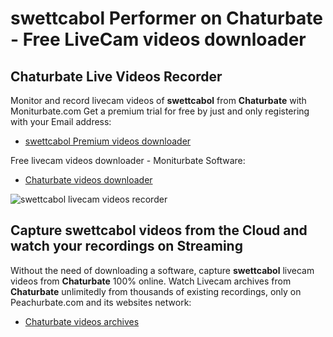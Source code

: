 # swettcabol Performer on Chaturbate - Free LiveCam videos downloader

## Chaturbate Live Videos Recorder

Monitor and record livecam videos of **swettcabol** from **Chaturbate** with Moniturbate.com
Get a premium trial for free by just and only registering with your Email address:
* [swettcabol Premium videos downloader](https://moniturbate.com/request-demo-licence-key.html)

Free livecam videos downloader - Moniturbate Software:
* [Chaturbate videos downloader](https://moniturbate.com/moniturbate-download-software.html)

![swettcabol livecam videos recorder](https://peachurnet.com/templates/moniturbate-software.png)


## Capture swettcabol videos from the Cloud and watch your recordings on Streaming

Without the need of downloading a software, capture **swettcabol** livecam videos from **Chaturbate** 100% online.
Watch Livecam archives from **Chaturbate** unlimitedly from thousands of existing recordings, only on Peachurbate.com and its websites network:
* [Chaturbate videos archives](https://peachurnet.com/)